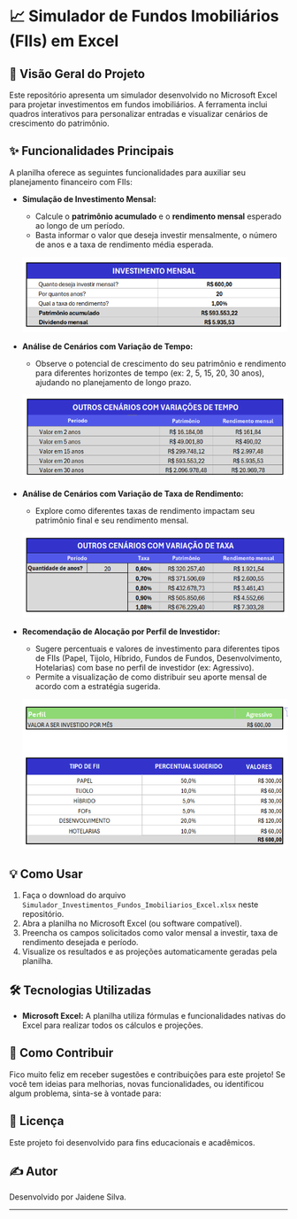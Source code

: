 # 📈 Simulador de Fundos Imobiliários (FIIs) em Excel

## 🚀 Visão Geral do Projeto

Este repositório apresenta um simulador desenvolvido no Microsoft Excel para projetar investimentos em fundos imobiliários. A ferramenta inclui quadros interativos para personalizar entradas e visualizar cenários de crescimento do patrimônio.

## ✨ Funcionalidades Principais

A planilha oferece as seguintes funcionalidades para auxiliar seu planejamento financeiro com FIIs:


* **Simulação de Investimento Mensal:**
    * Calcule o **patrimônio acumulado** e o **rendimento mensal** esperado ao longo de um período.
    * Basta informar o valor que deseja investir mensalmente, o número de anos e a taxa de rendimento média esperada.

    ![Recomendação por Perfil de Investidor](images/Investimento_mensal.png)

* **Análise de Cenários com Variação de Tempo:**
    * Observe o potencial de crescimento do seu patrimônio e rendimento para diferentes horizontes de tempo (ex: 2, 5, 15, 20, 30 anos), ajudando no planejamento de longo prazo.

    ![Recomendação por Perfil de Investidor](images/Outros_cenarios1.png)


* **Análise de Cenários com Variação de Taxa de Rendimento:**
    * Explore como diferentes taxas de rendimento impactam seu patrimônio final e seu rendimento mensal.

    ![Recomendação por Perfil de Investidor](images/Outros_cenarios2.png)

* **Recomendação de Alocação por Perfil de Investidor:**
    * Sugere percentuais e valores de investimento para diferentes tipos de FIIs (Papel, Tijolo, Híbrido, Fundos de Fundos, Desenvolvimento, Hotelarias) com base no perfil de investidor (ex: Agressivo).
    * Permite a visualização de como distribuir seu aporte mensal de acordo com a estratégia sugerida.

    ![Patrimônio Acumulado - Investimento Mensal](images/recomendacao_por_perfi_investidor.png)

## 💡 Como Usar

1.  Faça o download do arquivo `Simulador_Investimentos_Fundos_Imobiliarios_Excel.xlsx` neste repositório.
2.  Abra a planilha no Microsoft Excel (ou software compatível).
3.  Preencha os campos solicitados como valor mensal a investir, taxa de rendimento desejada e período.
5.  Visualize os resultados e as projeções automaticamente geradas pela planilha.

## 🛠️ Tecnologias Utilizadas

* **Microsoft Excel:** A planilha utiliza fórmulas e funcionalidades nativas do Excel para realizar todos os cálculos e projeções.

## 🤝 Como Contribuir

Fico muito feliz em receber sugestões e contribuições para este projeto! Se você tem ideias para melhorias, novas funcionalidades, ou identificou algum problema, sinta-se à vontade para:

## 📝 Licença

Este projeto foi desenvolvido para fins educacionais e acadêmicos.

## ✍️ Autor

Desenvolvido por Jaidene Silva.

---
